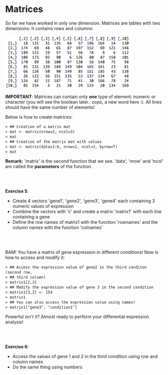 # Matrices


  So far we have worked in only one dimension. Matrices are tables with two dimensions: It contains rows and columns:


![Matrix with rows, horizontal, and columns, vertical \label{figure=4}](matrix.png)

**IMPORTANT**: Matrices can contain only **one** type of element: numeric or character (you will see the boolean later.. oops, a new word here :). All lines should have the same number of elements!

Below is how to create matrices:


```
> ## Creation of a matrix mat
> mat <- matrix(nrow=2, ncol=3)
> mat
> ## Creation of the matrix mat with values
> mat <- matrix(data=1:6, nrow=2, ncol=3, byrow=T)
> mat
```

**Remark:** 'matrix' is the second function that we see. 'data', 'nrow' and 'ncol' are called the **parameters** of the function.

<br><br>

**Exercise 5**:

  + Create 4 vectors 'gene1', 'gene2', 'gene3', 'gene4' each containing 3 numeric values of expression
  + Combine the vectors with 'c' and create a matrix 'matrix1' with each line containing a gene
  + Define the row names of matrix1 with the function 'rownames' and the column names with the function 'colnames'

<br><br>

BAM! You have a matrix of gene expression in different conditions! Now is how to access and modify it:


```
> ## Access the expression value of gene2 in the third conditon (second row, 
> ## third column)
> matrix1[2,3]
> ## Modify the expression value of gene 3 in the second condition
> matrix1[3,2] <- 154
> matrix1
> ## You can also access the expression value using names!
> matrix1["gene3", "condition1"]
```

Powerful isn't it? Almost ready to perform your differential expression analysis!

<br><br>

**Exercise 6**:

  + Access the values of gene 1 and 2 in the third condition using row and column names
  + Do the same thing using numbers


